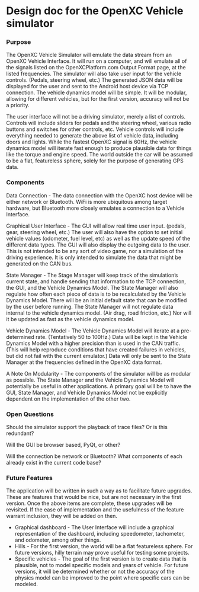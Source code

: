 # Design doc for the OpenXC Vehicle simulator

### Purpose

The OpenXC Vehicle Simulator will emulate the data stream from an OpenXC Vehicle
Interface.  It will run on a computer, and will emulate all of the signals
listed on the OpenXCPlatform.com Output Format page, at the listed frequencies.
The simulator will also take user input for the vehicle controls.  (Pedals,
steering wheel, etc.)  The generated JSON data will be displayed for the user
and sent to the Android host device via TCP connection.  The vehicle dynamics
model will be simple.  It will be modular, allowing for different vehicles, but
for the first version, accuracy will not be a priority.

The user interface will not be a driving simulator, merely a list of controls.
Controls will include sliders for pedals and the steering wheel, various radio
buttons and switches for other controls, etc.  Vehicle controls will include
everything needed to generate the above list of vehicle data, including doors
and lights.  While the fastest OpenXC signal is 60Hz, the vehicle dynamics model
will iterate fast enough to produce plausible data for things like the torque
and engine speed.  The world outside the car will be assumed to be a flat,
featureless sphere, solely for the purpose of generating GPS data.

### Components

Data Connection - The data connection with the OpenXC host device will be either
network or Bluetooth.  WiFi is more ubiquitous among target hardware, but
Bluetooth more closely emulates a connection to a Vehicle Interface.

Graphical User Interface - The GUI will allow real time user input.  (pedals,
gear, steering wheel, etc.)  The user will also have the option to set initial
vehicle values (odometer, fuel level, etc) as well as the update speed of the
different data types.  The GUI will also display the outgoing data to the user.
This is not intended to be any sort of video game, nor a simulation of the
driving experience.  It is only intended to simulate the data that might be
generated on the CAN bus.

State Manager - The Stage Manager will keep track of the simulation’s current
state, and handle sending that information to the TCP connection, the GUI, and
the Vehicle Dynamics Model.  The State Manager will also regulate how often each
piece of data is to be recalculated by the Vehicle Dynamics Model.  There will
be an initial default state that can be modified by the user before running.
The State Manager will not regulate data internal to the vehicle dynamics model.
(Air drag, road friction, etc.)  Nor will it be updated as fast as the vehicle
dynamics model.

Vehicle Dynamics Model - The Vehicle Dynamics Model will iterate at a
pre-determined rate.  (Tentatively 50 to 100Hz.)  Data will be kept in the
Vehicle Dynamics Model with a higher precision than is used in the CAN traffic.
(This will help reproduce conditions that have created failures in vehicles, but
did not fail with the current emulator.)  Data will only be sent to the State
Manager at the frequencies defined in the OpenXC data format.

A Note On Modularity - The components of the simulator will be as modular as
possible.  The State Manager and the Vehicle Dynamics Model will potentially be
useful in other applications.  A primary goal will be to have the GUI, State
Manager, and Vehicle Dynamics Model not be explicitly dependent on the
implementation of the other two.

### Open Questions

Should the simulator support the playback of trace files?  Or is this redundant?

Will the GUI be browser based, PyQt, or other?

Will the connection be network or Bluetooth?  What components of each already
exist in the current code base?

### Future Features

The application will be written in such a way as to facilitate future upgrades.
These are features that would be nice, but are not necessary in the first
version.  Once the above items are complete, these upgrades will be revisited.
If the ease of implementation and the usefulness of the feature warrant
inclusion, they will be added on then.

* Graphical dashboard - The User Interface will include a graphical
  representation of the dashboard, including speedometer, tachometer, and
  odometer, among other things.
* Hills - For the first version, the world will be a flat featureless sphere.
  For future versions, hilly terrain may prove useful for testing some projects.
* Specific vehicles - The goal of the first version is to create data that is
  plausible, not to model specific models and years of vehicle.  For future
  versions, it will be determined whether or not the accuracy of the physics
  model can be improved to the point where specific cars can be modeled.
